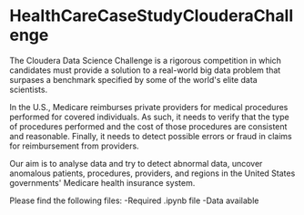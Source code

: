 # HealthCareCaseStudyClouderaChallenge
The Cloudera Data Science Challenge is a rigorous competition in which candidates must provide a solution to a real-world big data problem that surpases a benchmark specified by some of the world's elite data scientists.

In the U.S., Medicare reimburses private providers for medical procedures performed for covered individuals. As such, it needs to verify that the type of procedures performed and the cost of those procedures are consistent and reasonable. Finally, it needs to detect possible errors or fraud in claims for reimbursement from providers.

Our aim is to analyse data and try to detect abnormal data, uncover anomalous patients, procedures, providers, and regions in the United States governments' Medicare health insurance system.

Please find the following files:
-Required .ipynb file
-Data available
